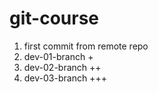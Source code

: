 # git-course

1. first commit from remote repo
2. dev-01-branch +
3. dev-02-branch ++
4. dev-03-branch +++